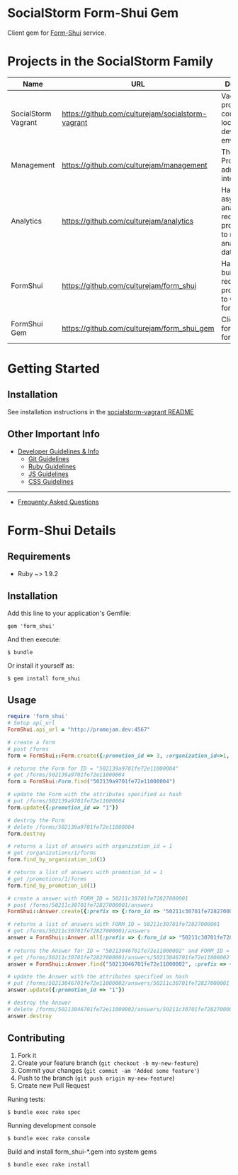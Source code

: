 SocialStorm Form-Shui Gem
==========================

Client gem for [Form-Shui](https://github.com/culturejam/form_shui) service.


Projects in the SocialStorm Family
====================================

| Name                 | URL                                                | Description                   |
| -------------------- | -------------------------------------------------- | ----------------------------- |
| SocialStorm Vagrant  | https://github.com/culturejam/socialstorm-vagrant  | Vagrant project for configuring a local development environment. |
| Management           | https://github.com/culturejam/management           | The PromoJam admin interface. |
| Analytics            | https://github.com/culturejam/analytics            | Handles asynchronous analytics requests and provides API to retrieve analytics data. |
| FormShui             | https://github.com/culturejam/form_shui            | Handles form builder requests and provides API to CRUD forms data. |
| FormShui Gem         | https://github.com/culturejam/form_shui_gem        | Client gem for form_shui form builder. |


Getting Started
=================

## Installation

See installation instructions in the [socialstorm-vagrant README](https://github.com/culturejam/socialstorm-vagrant)

## Other Important Info

* [Developer Guidelines & Info](https://github.com/culturejam/management/wiki/Info)
    * [Git Guidelines](https://github.com/culturejam/management/wiki/Git-Guidelines)
    * [Ruby Guidelines](https://github.com/culturejam/management/wiki/Ruby-Guidlines)
    * [JS Guidelines](https://github.com/culturejam/management/wiki/JS-Guidelines)
    * [CSS Guidelines](https://github.com/culturejam/management/wiki/CSS-Guidelines)

---

* [Frequenty Asked Questions](https://github.com/culturejam/management/wiki/Developer-FAQ)


Form-Shui Details
===================

## Requirements

* Ruby ~> 1.9.2


## Installation

Add this line to your application's Gemfile:

    gem 'form_shui'

And then execute:

    $ bundle

Or install it yourself as:

    $ gem install form_shui


## Usage


```ruby
require 'form_shui'
# Setup api_url
FormShui.api_url = "http://promojam.dev:4567"

# create a form
# post /forms
form = FormShui::Form.create({:promotion_id => 3, :organization_id=>1, :structure => {}})

# returns the Form for ID = "502139a9701fe72e11000004"
# get /forms/502139a9701fe72e11000004
form = FormShui:Form.find("502139a9701fe72e11000004")

# update the Form with the attributes specified as hash
# put /forms/502139a9701fe72e11000004
form.update({:promotion_id => "1"})

# destroy the Form
# delete /forms/502139a9701fe72e11000004
form.destroy

# returns a list of answers with organization_id = 1
# get /organizations/1/forms
form.find_by_organization_id(1)

# returns a list of answers with promotion_id = 1
# get /promotions/1/forms
form.find_by_promotion_id(1)

# create a answer with FORM_ID = 50211c30701fe72827000001
# post /forms/50211c30701fe72827000001/answers
FormShui::Answer.create({:prefix => {:form_id => "50211c30701fe72827000001"}, attrs })

# returns a list of answers with FORM_ID = 50211c30701fe72827000001
# get /forms/50211c30701fe72827000001/answers
answer = FormShui::Answer.all(:prefix => {:form_id => "50211c30701fe72827000001"})
 
# returns the Answer for ID = "50213046701fe72e11000002" and FORM_ID = 50211c30701fe72827000001
# get /forms/50211c30701fe72827000001/answers/50213046701fe72e11000002
answer = FormShui::Answer.find("50213046701fe72e11000002", :prefix => {:form_id => "50211c30701fe72827000001"})

# update the Answer with the attributes specified as hash
# put /forms/50213046701fe72e11000002/answers/50211c30701fe72827000001
answer.update({:promotion_id => "1"})

# destroy the Answer
# delete /forms/50213046701fe72e11000002/answers/50211c30701fe72827000001
answer.destroy
```


## Contributing

1. Fork it
2. Create your feature branch (`git checkout -b my-new-feature`)
3. Commit your changes (`git commit -am 'Added some feature'`)
4. Push to the branch (`git push origin my-new-feature`)
5. Create new Pull Request


Runing tests:

    $ bundle exec rake spec
    
Running development console

    $ bundle exec rake console
    
Build and install form_shui-*.gem into system gems 

    $ bundle exec rake install  
